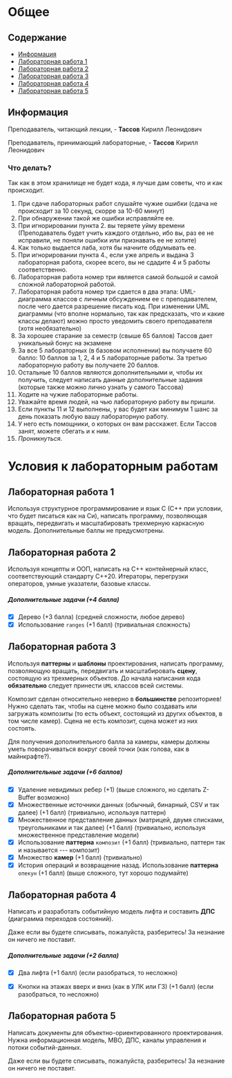 # Общее

## Содержание

- [Информация](#info)
- [Лабораторная работа 1](#lab1)
- [Лабораторная работа 2](#lab2)
- [Лабораторная работа 3](#lab3)
- [Лабораторная работа 4](#lab4)
- [Лабораторная работа 5](#lab5)


## Информация <a name="info"></a>

Преподаватель, читающий лекции, - **Тассов** Кирилл Леонидович

Преподаватель, принимающий лабораторные, - **Тассов** Кирилл Леонидович

### Что делать?
Так как в этом хранилище не будет кода, я лучше дам советы, что и как происходит.
1. При сдаче лабораторных работ слушайте чужие ошибки (сдача не происходит за 10 секунд, скорре за 10-60 минут)
2. При обнаружении такой же ошибки исправляйте ее.
3. При игнорировании пункта 2. вы теряете уйму времени (Преподаватель будет учить каждого отдельно, ибо вы, раз ее не исправили, не поняли ошибки или признавать ее не хотите)
4. Как только выдается лаба, хотя бы начните обдумывать ее.
5. При игнорировании пункта 4., если уже апрель и выдана 3 лабораторная работа, скорее всего, вы не сдадите 4 и 5 работы соответственно.
6. Лабораторная работа номер три является самой большой и самой сложной лабораторной работой.
7. Лабораторная работа номер три сдается в два этапа: UML-диаграмма классов с личным обсуждением ее с преподавателем, после чего дается разрешение писать код. При изменении UML диаграммы (что вполне нормально, так как предсказать, что и какие классы делают) можно просто уведомить своего преподавателя (хотя необязательно)
8. За хорошее старание за семестр (свыше 65 баллов) Тассов дает уникальный бонус на экзамене
9. За все 5 лабораторных (в базовом исполнении) вы получаете 60 балло: 10 баллов за 1, 2, 4 и 5 лабораторные работы. За третью лабораторную работу вы получаете 20 баллов.
10. Остальные 10 баллов являются дополнительными и, чтобы их получить, следует написать данные дополнительные задания (которые также можно лично узнать у самого Тассова)
11. Ходите на чужие лабораторные работы.
12. Уважайте время людей, на чью лабораторную работу вы пришли.
13. Если пункты 11 и 12 выполнены, у вас будет как минимум 1 шанс за день показать любую вашу лабораторную работу.
14. У него есть помощники, о которых он вам расскажет. Если Тассов занят, можете сбегать и к ним.
15. _Проникнуться_.

# Условия к лабораторным работам

## Лабораторная работа 1 <a name="lab1"></a>
Используя структурное программирование и язык С (С++ при условии, что будет писаться как на Си), написать программу, позволяющая вращать, передвигать и масштабировать трехмерную каркасную модель. Дополнительные баллы не предусмотрены.

## Лабораторная работа 2 <a name="lab2"></a>
Используя концепты и ООП, написать на С++ контейнерный класс, соответствующий стандарту С++20. Итераторы, перегрузки операторов, умные указатели, базовые классы.

##### Дополнительные задачи (+4 балла)
- [x] Дерево (+3 балла) (средней сложности, любое дерево)
- [x] Использование `ranges` (+1 балл) (тривиальная сложность)

## Лабораторная работа 3 <a name="lab3"></a>
Используя **паттерны** и **шаблоны** проектирования, написать программу, позволяющую вращать, передвигать и масштабировать **сцену**, состоящую из трехмерных объектов. До начала написания кода **обязательно** следует принести `UML` классов всей системы.

Композит сделан относительно неверно в **большинстве** репозиториев! Нужно сделать так, чтобы на сцене можно было создавать или загружать композиты (то есть объект, состоящий из других объектов, в том числе камер). Сцена не есть композит, сцена может из них состоять.

Для получения дополнительного балла за камеры, камеры должны уметь поворачиваться вокруг своей точки (как голова, как в майнкрафте?).

##### Дополнительные задачи (+6 баллов)
- [x] Удаление невидимых ребер (+1) (выше сложного, но сделать Z-Buffer возможно)
- [x] Множественные источники данных (обычный, бинарный, CSV и так далее) (+1 балл) (тривиально, используя паттерн)
- [x] Множественное представление данных (матрицей, двумя списками, треугольниками и так далее) (+1 балл) (тривиально, используя множественное представление модели)
- [x] Использование **паттерна** `композит` (+1 балл) (тривиально, паттерн так и называется --- композит)
- [x] Множество **камер** (+1 балл) (тривиально)
- [x] История операций и возвращение назад. Использование **паттерна** `опекун` (+1 балл) (выше сложного, тут хорошо подумайте)

## Лабораторная работа 4 <a name="lab4"></a>
Написать и разработать событийную модель лифта и составить **ДПС** (диаграмма переходов состояний).

Даже если вы будете списывать, пожалуйста, разберитесь! За незнание он ничего не поставит.
##### Дополнительные задачи (+2 балла)
- [x] Два лифта (+1 балл) (если разобраться, то несложно)
- [x] Кнопки на этажах вверх и вниз (как в УЛК или ГЗ) (+1 балл) (если разобраться, то несложно)


## Лабораторная работа 5 <a name="lab5"></a>
Написать документы для объектно-ориентированного проектирования. Нужна информационная модель, МВО, ДПС, каналы управления и потоки событий-данных.

Даже если вы будете списывать, пожалуйста, разберитесь! За незнание он ничего не поставит.
